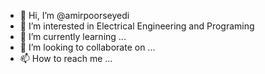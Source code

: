 - 👋 Hi, I’m @amirpoorseyedi
- 👀 I’m interested in Electrical Engineering and Programing 
- 🌱 I’m currently learning ...
- 💞️ I’m looking to collaborate on ...
- 📫 How to reach me ...

<!---
amirpoorseyedi/amirpoorseyedi is a ✨ special ✨ repository because its `README.md` (this file) appears on your GitHub profile.
You can click the Preview link to take a look at your changes.
--->
